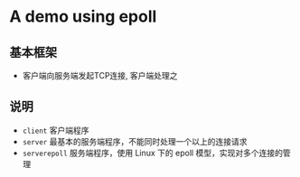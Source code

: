 # A demo using epoll

## 基本框架
* 客户端向服务端发起TCP连接, 客户端处理之

## 说明
* `client` 客户端程序
* `server` 最基本的服务端程序，不能同时处理一个以上的连接请求
* `serverepoll` 服务端程序，使用 Linux 下的 epoll 模型，实现对多个连接的管理